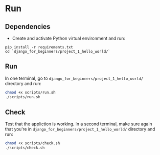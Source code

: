 # Run

## Dependencies

* Create and activate Python virtual environment and run:

```
pip install -r requirements.txt
cd `django_for_beginners/project_1_hello_world/`
```

## Run

In one terminal, go to `django_for_beginners/project_1_hello_world/` directory and run:

```bash
chmod +x scripts/run.sh
./scripts/run.sh
```

## Check

Test that the appliction is working. In a second terminal, make sure again that you're in `django_for_beginners/project_1_hello_world/` directory and run:

```bash
chmod +x scripts/check.sh
./scripts/check.sh
```

